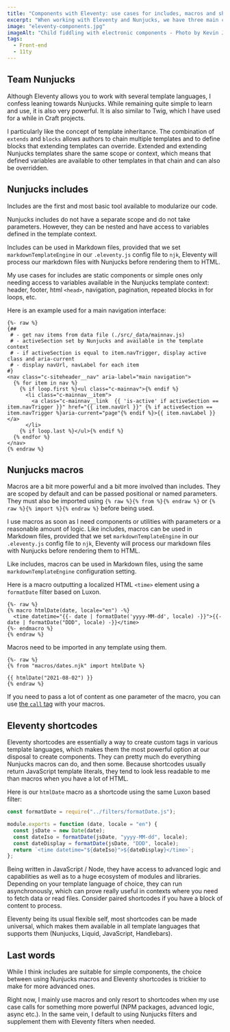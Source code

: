 ```yaml
---
title: "Components with Eleventy: use cases for includes, macros and shortcodes"
excerpt: "When working with Eleventy and Nunjucks, we have three main choices to create modularize our code: Nunjucks includes and macros or Eleventy shortcodes. Here are some pointers I use to choose the right tool for the job."
image: "eleventy-components.jpg"
imageAlt: "Child fiddling with electronic components - Photo by Kevin Jarrett on Unspash"
tags:
  - Front-end
  - 11ty
---
```


## Team Nunjucks

Although Eleventy allows you to work with several template languages, I confess leaning towards Nunjucks. While remaining quite simple to learn and use, it is also very powerful. It is also similar to Twig, which I have used for a while in Craft projects.

I particularly like the concept of template inheritance. The combination of `extends` and `blocks` allows authors to chain multiple templates and to define blocks that extending templates can override. Extended and extending Nunjucks templates share the same scope or context, which means that defined variables are available to other templates in that chain and can also be overridden.

## Nunjucks includes

Includes are the first and most basic tool available to modularize our code.

Nunjucks includes do not have a separate scope and do not take parameters. However, they can be nested and have access to variables defined in the template context.

Includes can be used in Markdown files, provided that we set `markdownTemplateEngine` in our `.eleventy.js` config file to `njk`, Eleventy will process our markdown files with Nunjucks before rendering them to HTML.

My use cases for includes are static components or simple ones only needing access to variables available in the Nunjucks template context: header, footer, html `<head>`, navigation, pagination, repeated blocks in for loops, etc.

Here is an example used for a main navigation interface:

```jinja2
{%- raw %}
{##
 # - get nav items from data file (./src/_data/mainnav.js)
 # - activeSection set by Nunjucks and available in the template context
 # - if activeSection is equal to item.navTrigger, display active class and aria-current
 # - display navUrl, navLabel for each item
#}
<nav class="c-siteheader__nav" aria-label="main navigation">
  {% for item in nav %}
    {% if loop.first %}<ul class="c-mainnav">{% endif %}
      <li class="c-mainnav__item">
        <a class="c-mainnav__link  {{ 'is-active' if activeSection == item.navTrigger }}" href="{{ item.navUrl }}" {% if activeSection == item.navTrigger %}aria-current="page"{% endif %}>{{ item.navLabel }}</a>
      </li>
    {% if loop.last %}</ul>{% endif %}
  {% endfor %}
</nav>
{% endraw %}
```

## Nunjucks macros

Macros are a bit more powerful and a bit more involved than includes. They are scoped by default and can be passed positional or named parameters. They must also be imported using `{% raw %}{% from %}{% endraw %}` or `{% raw %}{% import %}{% endraw %}` before being used.

I use macros as soon as I need components or utilities with parameters or a reasonable amount of logic. Like includes, macros can be used in Markdown files, provided that we set `markdownTemplateEngine` in our `.eleventy.js` config file to `njk`, Eleventy will process our markdown files with Nunjucks before rendering them to HTML.

Like includes, macros can be used in Markdown files, using the same `markdownTemplateEngine` configuration setting.

Here is a macro outputting a localized HTML `<time>` element using a `formatDate` filter based on Luxon.

```jinja2
{%- raw %}
{% macro htmlDate(date, locale="en") -%}
  <time datetime="{{- date | formatDate('yyyy-MM-dd', locale) -}}">{{- date | formatDate("DDD", locale) -}}</time>
{%- endmacro %}
{% endraw %}
```

Macros need to be imported in any template using them.

```jinja2
{%- raw %}
{% from "macros/dates.njk" import htmlDate %}

{{ htmlDate("2021-08-02") }}
{% endraw %}
```

If you need to pass a lot of content as one parameter of the macro, you can use [the `call` tag](https://mozilla.github.io/nunjucks/templating.html#call) with your macros.

## Eleventy shortcodes

Eleventy shortcodes are essentially a way to create custom tags in various template languages, which makes them the most powerful option at our disposal to create components. They can pretty much do everything Nunjucks macros can do, and then some. Because shortcodes usually return JavaScript template literals, they tend to look less readable to me than macros when you have a lot of HTML.

Here is our `htmlDate` macro as a shortcode using the same Luxon based filter:

```js
const formatDate = require("../filters/formatDate.js");

module.exports = function (date, locale = "en") {
  const jsDate = new Date(date);
  const dateIso = formatDate(jsDate, "yyyy-MM-dd", locale);
  const dateDisplay = formatDate(jsDate, "DDD", locale);
  return `<time datetime="${dateIso}">${dateDisplay}</time>`;
};
```

Being written in JavaScript / Node, they have access to advanced logic and capabilities as well as to a huge ecosystem of modules and libraries. Depending on your template language of choice, they can run asynchronously, which can prove really useful in contexts where you need to fetch data or read files. Consider paired shortcodes if you have a block of content to process.

Eleventy being its usual flexible self, most shortcodes can be made universal, which makes them available in all template languages that supports them (Nunjucks, Liquid, JavaScript, Handlebars).

## Last words

While I think includes are suitable for simple components, the choice between using Nunjucks macros and Eleventy shortcodes is trickier to make for more advanced ones.

Right now, I mainly use macros and only resort to shortcodes when my use case calls for something more powerful (NPM packages, advanced logic, async etc.). In the same vein, I default to using Nunjucks filters and supplement them with Eleventy filters when needed.
